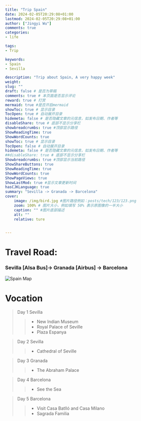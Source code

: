 ```yaml
---
title: "Trip Spain"
date: 2024-02-05T20:29:08+01:00
lastmod: 2024-02-05T20:29:08+01:00
author: ["Jingyi Wu"]
comments: true 
categories:
- life

tags:
- Trip

keywords:
- Spain
- Sevilla

description: "Trip about Spain, A very happy week"
weight:
slug: ""
draft: false # 是否为草稿
comments: true # 本页面是否显示评论
reward: true # 打赏
mermaid: true #是否开启mermaid
showToc: true # 显示目录
TocOpen: true # 自动展开目录
hidemeta: false # 是否隐藏文章的元信息，如发布日期、作者等
disableShare: true # 底部不显示分享栏
showbreadcrumbs: true #顶部显示路径
ShowReadingTime: true
ShowWordCounts: true
showToc: true # 显示目录
TocOpen: false # 自动展开目录
hidemeta: false # 是否隐藏文章的元信息，如发布日期、作者等
##disableShare: true # 底部不显示分享栏
Showbreadcrumbs: true #顶部显示当前路径
ShowShareButtons: true
ShowReadingTime: true
ShowWordCounts: true
ShowPageViews: true
ShowLastMod: true #显示文章更新时间
hasCJKLanguage: true
summary: "Sevilla -> Granada -> Barcelona"
cover:
    image: /img/bird.jpg #图片路径例如：posts/tech/123/123.png
    zoom: 100% # 图片大小，例如填写 50% 表示原图像的一半大小
    caption: "" #图片底部描述
    alt: ""
    relative: ture
 

---
```


# Travel Road: 
### Sevilla [Alsa Bus]-> Granada [Airbus] -> Barcelona
![Spain Map](/img/spainMap.jpeg "Spain Map")

# Vocation

> Day 1 Sevilla
> > + New Indian Museum
> > + Royal Palace of Seville
> > + Plaza Espanya

> Day 2 Sevilla
> > + Cathedral of Seville 


> Day 3 Granada
> > + The Abraham Palace

> Day 4 Barcelona
> > + See the Sea

> Day 5 Barcelona
> > + Visit Casa Batlló and Casa Milano
> > + Sagrada Familia


